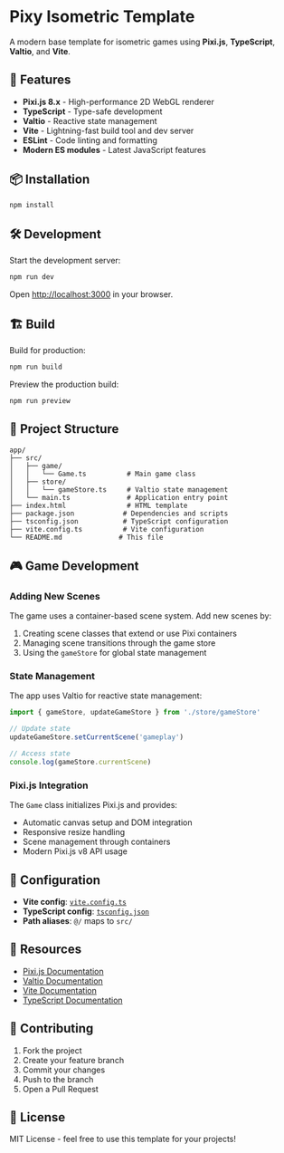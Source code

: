 # Pixy Isometric Template

A modern base template for isometric games using **Pixi.js**, **TypeScript**, **Valtio**, and **Vite**.

## 🚀 Features

- **Pixi.js 8.x** - High-performance 2D WebGL renderer
- **TypeScript** - Type-safe development
- **Valtio** - Reactive state management
- **Vite** - Lightning-fast build tool and dev server
- **ESLint** - Code linting and formatting
- **Modern ES modules** - Latest JavaScript features

## 📦 Installation

```bash
npm install
```

## 🛠️ Development

Start the development server:

```bash
npm run dev
```

Open [http://localhost:3000](http://localhost:3000) in your browser.

## 🏗️ Build

Build for production:

```bash
npm run build
```

Preview the production build:

```bash
npm run preview
```

## 📁 Project Structure

```
app/
├── src/
│   ├── game/
│   │   └── Game.ts          # Main game class
│   ├── store/
│   │   └── gameStore.ts     # Valtio state management
│   └── main.ts              # Application entry point
├── index.html               # HTML template
├── package.json            # Dependencies and scripts
├── tsconfig.json           # TypeScript configuration
├── vite.config.ts          # Vite configuration
└── README.md              # This file
```

## 🎮 Game Development

### Adding New Scenes

The game uses a container-based scene system. Add new scenes by:

1. Creating scene classes that extend or use Pixi containers
2. Managing scene transitions through the game store
3. Using the `gameStore` for global state management

### State Management

The app uses Valtio for reactive state management:

```typescript
import { gameStore, updateGameStore } from './store/gameStore'

// Update state
updateGameStore.setCurrentScene('gameplay')

// Access state
console.log(gameStore.currentScene)
```

### Pixi.js Integration

The `Game` class initializes Pixi.js and provides:
- Automatic canvas setup and DOM integration
- Responsive resize handling
- Scene management through containers
- Modern Pixi.js v8 API usage

## 🔧 Configuration

- **Vite config**: [`vite.config.ts`](vite.config.ts)
- **TypeScript config**: [`tsconfig.json`](tsconfig.json)
- **Path aliases**: `@/` maps to `src/`

## 📖 Resources

- [Pixi.js Documentation](https://pixijs.download/dev/docs/index.html)
- [Valtio Documentation](https://valtio.pmnd.rs/)
- [Vite Documentation](https://vitejs.dev/)
- [TypeScript Documentation](https://www.typescriptlang.org/docs/)

## 🤝 Contributing

1. Fork the project
2. Create your feature branch
3. Commit your changes
4. Push to the branch
5. Open a Pull Request

## 📄 License

MIT License - feel free to use this template for your projects!